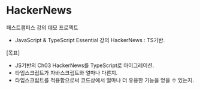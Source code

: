# HackerNews 
패스트캠퍼스 강의 데모 프로젝트
- JavaScript & TypeScript Essential 강의 HackerNews : TS기반. 

[목표]
-  JS기반의 Ch03 HackerNews를 TypeScript로 마이그레이션.
- 타입스크립트가 자바스크립트와 얼마나 다른지.
- 타입스크립트를 적용함으로써 코드상에서 얼마나 더 유용한 기능을 얻을 수 있는지.